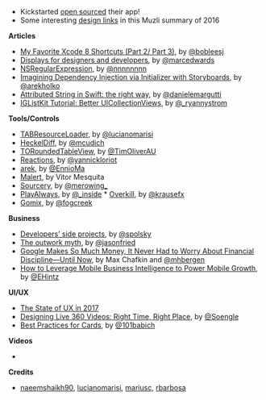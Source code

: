 * Kickstarted [open sourced](https://kickstarter.engineering/open-sourcing-our-android-and-ios-apps-6891be909fcd#.wiytyt6ld) their app!
* Some interesting [design links](https://medium.muz.li/muzli-choices-in-design-for-2016-f7777541f8c3#.7tpx88qex) in this Muzli summary of 2016

**Articles**

* [My Favorite Xcode 8 Shortcuts ](https://medium.com/ios-geek-community/bobs-favorite-xcode-8-shortcuts-part-1-3-36381e07284d#.gfxdy8inx)[(Part 2/ ](https://medium.com/ios-geek-community/bobs-favorite-xcode-shortcuts-part-2-3-c076e506cd20#.81yct94hj)[Part 3)](https://medium.com/ios-geek-community/bobs-favorite-xcode-8-shortcuts-part-3-3-afd2bf590442#.f796g98tv), by [@bobleesj](https://twitter.com/bobleesj)
* [Displays for designers and developers](https://bjango.com/articles/macexternaldisplays/), by [@marcedwards](http://twitter.com/marcedwards)
* [NSRegular​Expression](http://nshipster.com/nsregularexpression/), by [@nnnnnnnn](https://twitter.com/nnnnnnnn)
* [Imagining Dependency Injection via Initializer with Storyboards](http://holko.pl/2016/12/14/storyboards-dependency-injection/), by [@arekholko](https://twitter.com/arekholko)
* [Attributed String in Swift: the right way](https://medium.com/breakfastcode/attributed-strings-in-swift-6d4b37db59a5#.u7ze8d4l6), by [@danielemargutti](https://twitter.com/danielemargutti)
* [IGListKit Tutorial: Better UICollectionViews](https://www.raywenderlich.com/147162/iglistkit-tutorial-better-uicollectionviews), by [@_ryannystrom](https://twitter.com/_ryannystrom)

**Tools/Controls**

* [TABResourceLoader](https://github.com/theappbusiness/TABResourceLoader), by [@lucianomarisi](https://twitter.com/luciano)
* [HeckelDiff](https://github.com/mcudich/HeckelDiff), by [@mcudich](https://twitter.com/mcudich)
* [TORoundedTableView](https://github.com/TimOliver/TORoundedTableView), by [@TimOliverAU](https://twitter.com/TimOliverAU)
* [Reactions](https://github.com/yannickl/Reactions), by [@yannickloriot](https://twitter.com/yannickloriot)
* [arek](https://github.com/ennioma/arek), by [@EnnioMa](https://twitter.com/EnnioMa)
* [Malert](https://github.com/vitormesquita/Malert), by Vitor Mesquita
* [Sourcery](https://github.com/krzysztofzablocki/Sourcery), by [@merowing_](http://twitter.com/merowing_)
* [PlayAlways](https://github.com/insidegui/PlayAlways), by [@_inside](http://twitter.com/_inside)
* [Overkill](https://github.com/krausefx/overkill), by [@krausefx](https://twitter.com/krausefx)
* [Gomix](https://gomix.com/), by [@fogcreek](https://twitter.com/fogcreek/)

**Business**

* [Developers’ side projects](https://www.joelonsoftware.com/2016/12/09/developers-side-projects/), by [@spolsky](https://twitter.com/spolsky)
* [The outwork myth](https://m.signalvnoise.com/the-outwork-myth-4cd6536c225#.e8aiww7rl), by [@jasonfried](https://twitter.com/jasonfried)
* [Google Makes So Much Money, It Never Had to Worry About Financial Discipline—Until Now](https://www.bloomberg.com/news/features/2016-12-08/google-makes-so-much-money-it-never-had-to-worry-about-financial-discipline), by Max Chafkin and [@mhbergen](https://twitter.com/mhbergen) 
* [How to Leverage Mobile Business Intelligence to Power Mobile Growth](https://www.urbanairship.com/blog/how-to-leverage-mobile-business-intelligence-to-power-mobile-growth), by [@EHintz](https://twitter.com/EHintz)

**UI/UX**

* [The State of UX in 2017](https://uxdesign.cc/ux-trends-2017-46a63399e3d2#.2xfziryfo)
* [Designing Live 360 Videos: Right Time, Right Place](https://medium.com/facebook-design/designing-live-360-videos-right-time-right-place-f0b150b63ee3), by [@Soengle](https://twitter.com/Soengle)
* [Best Practices for Cards](https://uxplanet.org/best-practices-for-cards-fa45e3ad94dd), by [@101babich](https://twitter.com/101babich)

**Videos**

*

**Credits**

* [naeemshaikh90](https://github.com/naeemshaikh90), [lucianomarisi](https://github.com/lucianomarisi), [mariusc](https://github.com/mariusc), [rbarbosa](https://github.com/rbarbosa)
